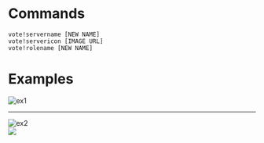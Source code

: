 # Commands

```
vote!servername [NEW NAME]
vote!servericon [IMAGE URL]
vote!rolename [NEW NAME]
```

# Examples

![ex1](https://cdn.bosssoftware.net/u/main/vSu2NjL.png)

---

![ex2](https://cdn.bosssoftware.net/u/main/6fXNYLF.png)
<br>
![](https://cdn.bosssoftware.net/u/main/hQBUmm2.png)
